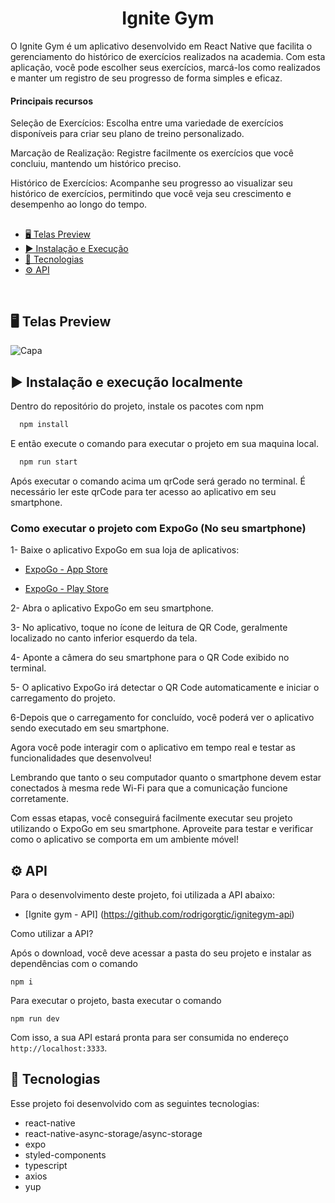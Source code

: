 <h1 align="center"> Ignite Gym </h1>

O Ignite Gym é um aplicativo desenvolvido em React Native que facilita o gerenciamento do histórico de exercícios realizados na academia. Com esta aplicação, você pode escolher seus exercícios, marcá-los como realizados e manter um registro de seu progresso de forma simples e eficaz.

#### Principais recursos
Seleção de Exercícios: Escolha entre uma variedade de exercícios disponíveis para criar seu plano de treino personalizado.

Marcação de Realização: Registre facilmente os exercícios que você concluiu, mantendo um histórico preciso.

Histórico de Exercícios: Acompanhe seu progresso ao visualizar seu histórico de exercícios, permitindo que você veja seu crescimento e desempenho ao longo do tempo.

## 

- [🖥️ Telas Preview](#%EF%B8%8F-telas-preview) 
- [▶️ Instalação e Execução](#%EF%B8%8F-instalação-e-execução-localmente)
- [🚀 Tecnologias](#-tecnologias)
- [⚙️ API](#-api)

<br>


## 🖥️ Telas Preview
![Capa](https://github.com/rafaelcmarques/todo/assets/55025119/dc8c197e-15ea-4f1e-aa11-683eeb61baea)



## ▶️ Instalação e execução localmente

Dentro do repositório do projeto, instale os pacotes com npm

```bash
  npm install 
```


E então execute o comando para executar o projeto em sua maquina local.


```bash
  npm run start
```
Após executar o comando acima um qrCode será gerado no terminal. 
É necessário ler este qrCode para ter acesso ao aplicativo em seu smartphone.

### Como executar o projeto com ExpoGo (No seu smartphone)

1- Baixe o aplicativo ExpoGo em sua loja de aplicativos:

- [ExpoGo - App Store](https://apps.apple.com/br/app/expo-go/id982107779)

- [ExpoGo - Play Store](https://play.google.com/store/apps/details?id=host.exp.exponent&hl=pt_BR&gl=US)

2- Abra o aplicativo ExpoGo em seu smartphone.

3- No aplicativo, toque no ícone de leitura de QR Code, geralmente localizado no canto inferior esquerdo da tela.

4- Aponte a câmera do seu smartphone para o QR Code exibido no terminal.

5- O aplicativo ExpoGo irá detectar o QR Code automaticamente e iniciar o carregamento do projeto.

6-Depois que o carregamento for concluído, você poderá ver o aplicativo sendo executado em seu smartphone.

Agora você pode interagir com o aplicativo em tempo real e testar as funcionalidades que desenvolveu!

Lembrando que tanto o seu computador quanto o smartphone devem estar conectados à mesma rede Wi-Fi para que a comunicação funcione corretamente.

Com essas etapas, você conseguirá facilmente executar seu projeto utilizando o ExpoGo em seu smartphone. Aproveite para testar e verificar como o aplicativo se comporta em um ambiente móvel!

## ⚙️  API
Para o desenvolvimento deste projeto, foi utilizada a API abaixo:

- [Ignite gym - API] (https://github.com/rodrigorgtic/ignitegym-api)

Como utilizar a API?

Após o download, você deve acessar a pasta do seu projeto e instalar as dependências com o comando 

```
npm i
``` 
Para executar o projeto, basta executar o comando 

```
npm run dev
```

Com isso, a sua API estará pronta para ser consumida no endereço 
`http://localhost:3333`.


## 🚀 Tecnologias

Esse projeto foi desenvolvido com as seguintes tecnologias:

- react-native
- react-native-async-storage/async-storage
- expo
- styled-components
- typescript
- axios
- yup 
